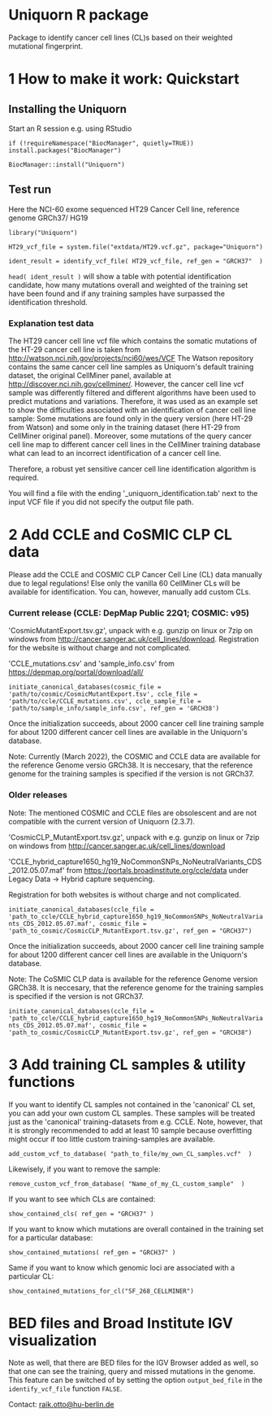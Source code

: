 # Uniquorn R package

Package to identify cancer cell lines (CL)s based on their weighted mutational fingerprint.

# 1 How to make it work:  Quickstart

## Installing the Uniquorn

Start an R session e.g. using RStudio

`if (!requireNamespace("BiocManager", quietly=TRUE))`
    `install.packages("BiocManager")`

`BiocManager::install("Uniquorn")`

## Test run

Here the NCI-60 exome sequenced HT29 Cancer Cell line, reference genome GRCh37/ HG19

`library("Uniquorn")`

`HT29_vcf_file = system.file("extdata/HT29.vcf.gz", package="Uniquorn")`

`ident_result = identify_vcf_file( HT29_vcf_file, ref_gen = "GRCH37"  )`

`head( ident_result )` will show a table with potential identification candidate, how many mutations overall and weighted of the training set have been found and if any training samples have surpassed the identification threshold.

### Explanation test data

The HT29 cancer cell line vcf file which contains the somatic mutations of the HT-29 cancer cell line is taken from http://watson.nci.nih.gov/projects/nci60/wes/VCF
The Watson repository contains the same cancer cell line samples as Uniquorn's default training dataset, the original CellMiner panel, available at http://discover.nci.nih.gov/cellminer/. 
However, the cancer cell line vcf sample was differently filtered and different algorithms have been used to predict mutations and variations. Therefore, it was used as an example set to show the difficulties associated with an identification of cancer cell line sample: Some mutations are found only in the query version (here HT-29 from Watson) and some only in the training dataset (here HT-29 from CellMiner original panel). Moreover, some mutations of the query cancer cell line map to different cancer cell lines in the CellMiner training database what can lead to an incorrect identification of a cancer cell line. 

Therefore, a robust yet sensitive cancer cell line identification algorithm is required.

You will find a file with the ending '_uniquorn_identification.tab' next to the input VCF file if you did not specify the output file path.

# 2 Add CCLE and CoSMIC CLP CL data

Please add the CCLE and COSMIC CLP Cancer Cell Line (CL) data manually due to legal regulations! Else only the vanilla 60 CellMiner CLs will be available for identification. You can, however, manually add custom CLs.

### Current release (CCLE: DepMap Public 22Q1; COSMIC: v95)

'CosmicMutantExport.tsv.gz', unpack with e.g. gunzip on linux or 7zip on windows from http://cancer.sanger.ac.uk/cell_lines/download. Registration for the website is without charge and not complicated.

'CCLE_mutations.csv' and 'sample_info.csv' from https://depmap.org/portal/download/all/

`initiate_canonical_databases(cosmic_file = 'path/to/cosmic/CosmicMutantExport.tsv',
                              ccle_file = 'path/to/ccle/CCLE_mutations.csv',
                              ccle_sample_file = 'path/to/sample_info/sample_info.csv',
                              ref_gen = 'GRCH38')`

Once the initialization succeeds, about 2000 cancer cell line training sample for about 1200 different cancer cell lines are available in the Uniquorn's database.

Note: Currently (March 2022), the COSMIC and CCLE data are available for the reference Genome versio GRCh38. It is neccesary, that the reference genome for the training samples is specified if the version is not GRCh37.

### Older releases

Note: The mentioned COSMIC and CCLE files are obsolescent and are not compatible with the current version of Uniquorn (2.3.7).   

'CosmicCLP_MutantExport.tsv.gz', unpack with e.g. gunzip on linux or 7zip on windows from http://cancer.sanger.ac.uk/cell_lines/download

'CCLE_hybrid_capture1650_hg19_NoCommonSNPs_NoNeutralVariants_CDS_2012.05.07.maf' from https://portals.broadinstitute.org/ccle/data under Legacy Data -> Hybrid capture sequencing.

Registration for both websites is without charge and not complicated.

`initiate_canonical_databases(ccle_file = 'path_to_ccle/CCLE_hybrid_capture1650_hg19_NoCommonSNPs_NoNeutralVariants_CDS_2012.05.07.maf', cosmic_file = 'path_to_cosmic/CosmicCLP_MutantExport.tsv.gz', ref_gen = "GRCH37")`

Once the initialization succeeds, about 2000 cancer cell line training sample for about 1200 different cancer cell lines are available in the Uniquorn's database.

Note: The CoSMIC CLP data is available for the reference Genome version GRCh38. It is neccesary, that the reference genome for the training samples is specified if the version is not GRCh37.

`initiate_canonical_databases(ccle_file = 'path_to_ccle/CCLE_hybrid_capture1650_hg19_NoCommonSNPs_NoNeutralVariants_CDS_2012.05.07.maf', cosmic_file = 'path_to_cosmic/CosmicCLP_MutantExport.tsv.gz', ref_gen = "GRCH38")`

# 3 Add training CL samples & utility functions

If you want to identify CL samples not contained in the 'canonical' CL set, you can add your own custom CL samples. These samples will be treated just as the 'canonical' training-datasets from e.g. CCLE. Note, however, that it is strongly recommended to add at least 10 sample because overfitting might occur if too little custom training-samples are available. 

`add_custom_vcf_to_database( "path_to_file/my_own_CL_samples.vcf"  )`

Likewisely, if you want to remove the sample:

`remove_custom_vcf_from_database( "Name_of_my_CL_custom_sample"  )`

If you want to see which CLs are contained:

`show_contained_cls( ref_gen = "GRCH37" )`

If you want to know which mutations are overall contained in the training set for a particular database:

`show_contained_mutations( ref_gen = "GRCH37" )`

Same if you want to know which genomic loci are associated with a particular CL:

`show_contained_mutations_for_cl("SF_268_CELLMINER")`

# BED files and Broad Institute IGV visualization

Note as well, that there are BED files for the IGV Browser added as well, so that one can see the 
training, query and missed mutations in the genome. This feature can be switched of by setting the
option `output_bed_file` in the `identify_vcf_file` function `FALSE`.

Contact: raik.otto@hu-berlin.de
